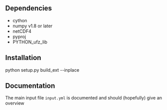 Dependencies
------------
- cython
- numpy v1.8 or later
- netCDF4
- pyproj
- PYTHON_ufz_lib

Installation
------------
python setup.py build_ext --inplace

Documentation
-------------
The main input file `input.yml` is documented and should (hopefully) give an overview
